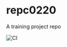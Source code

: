 # repc0220
A training project repo

![CI](https://github.com/ak20fnaad/repc0220/workflows/CI/badge.svg)
